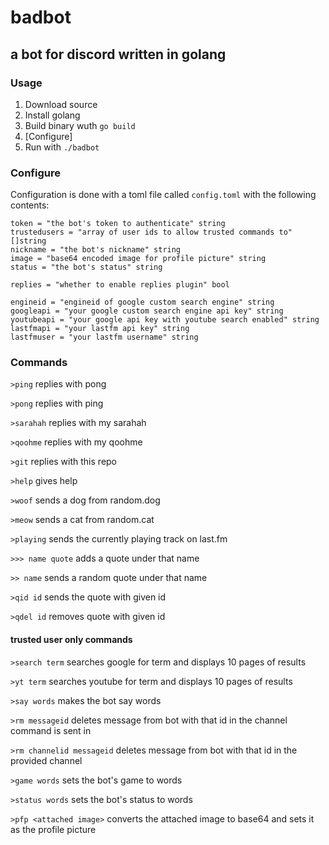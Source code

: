 # badbot
## a bot for discord written in golang


### Usage
1. Download source
2. Install golang
3. Build binary  wuth ``go build``
4. [Configure]
5. Run with ``./badbot``


### Configure
Configuration is done with a toml file called ``config.toml`` with the following contents:
```
token = "the bot's token to authenticate" string
trustedusers = "array of user ids to allow trusted commands to" []string
nickname = "the bot's nickname" string
image = "base64 encoded image for profile picture" string
status = "the bot's status" string

replies = "whether to enable replies plugin" bool

engineid = "engineid of google custom search engine" string
googleapi = "your google custom search engine api key" string
youtubeapi = "your google api key with youtube search enabled" string
lastfmapi = "your lastfm api key" string
lastfmuser = "your lastfm username" string

```


### Commands
``>ping`` replies with pong

``>pong`` replies with ping

``>sarahah`` replies with my sarahah

``>qoohme`` replies with my qoohme

``>git`` replies with this repo

``>help`` gives help



``>woof`` sends a dog from random.dog

``>meow`` sends a cat from random.cat


``>playing`` sends the currently playing track on last.fm



``>>> name quote`` adds a quote under that name

``>> name`` sends a random quote under that name

``>qid id`` sends the quote with given id

``>qdel id`` removes quote with given id


#### trusted user only commands
``>search term`` searches google for term and displays 10 pages of results

``>yt term`` searches youtube for term and displays 10 pages of results


``>say words`` makes the bot say words

``>rm messageid`` deletes message from bot with that id in the channel command is sent in

``>rm channelid messageid`` deletes message from bot with that id in the provided channel

``>game words`` sets the bot's game to words

``>status words`` sets the bot's status to words

``>pfp <attached image>`` converts the attached image to base64 and sets it as the profile picture
